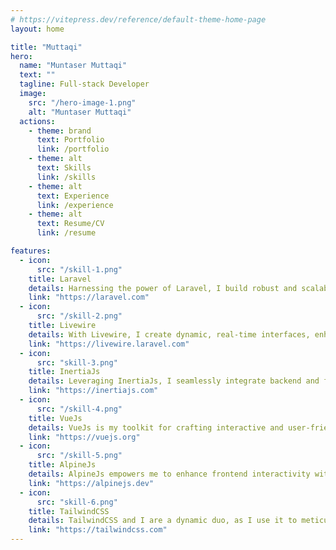 ```yaml
---
# https://vitepress.dev/reference/default-theme-home-page
layout: home

title: "Muttaqi"
hero:
  name: "Muntaser Muttaqi"
  text: ""
  tagline: Full-stack Developer
  image:
    src: "/hero-image-1.png"
    alt: "Muntaser Muttaqi"
  actions:
    - theme: brand
      text: Portfolio
      link: /portfolio
    - theme: alt
      text: Skills
      link: /skills
    - theme: alt
      text: Experience
      link: /experience
    - theme: alt
      text: Resume/CV
      link: /resume

features:
  - icon:
      src: "/skill-1.png"
    title: Laravel
    details: Harnessing the power of Laravel, I build robust and scalable backends that form the backbone of seamless web applications.
    link: "https://laravel.com"
  - icon:
      src: "/skill-2.png"
    title: Livewire
    details: With Livewire, I create dynamic, real-time interfaces, enhancing user experiences by eliminating the need for complex JavaScript.
    link: "https://livewire.laravel.com"
  - icon:
      src: "skill-3.png"
    title: InertiaJs
    details: Leveraging InertiaJs, I seamlessly integrate backend and frontend technologies, resulting in fast, modern, and maintainable web applications.
    link: "https://inertiajs.com"
  - icon:
      src: "/skill-4.png"
    title: VueJs
    details: VueJs is my toolkit for crafting interactive and user-friendly interfaces that captivate and engage users.
    link: "https://vuejs.org"
  - icon:
      src: "/skill-5.png"
    title: AlpineJs
    details: AlpineJs empowers me to enhance frontend interactivity with minimal overhead, delivering fluid and responsive user experiences.
    link: "https://alpinejs.dev"
  - icon:
      src: "skill-6.png"
    title: TailwindCSS
    details: TailwindCSS and I are a dynamic duo, as I use it to meticulously design visually stunning and intuitive user interfaces.
    link: "https://tailwindcss.com"
---
```

